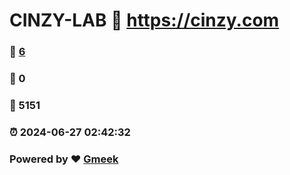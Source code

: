 # CINZY-LAB :link: https://cinzy.com 
### :page_facing_up: [6](https://cinzy.com/tag.html) 
### :speech_balloon: 0 
### :hibiscus: 5151 
### :alarm_clock: 2024-06-27 02:42:32 
### Powered by :heart: [Gmeek](https://github.com/Meekdai/Gmeek)
